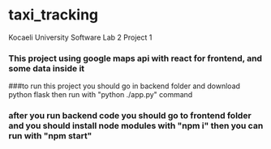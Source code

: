 # taxi_tracking
Kocaeli University Software Lab 2 Project 1


### This project using google maps api with react for frontend, and some data inside it 

###to run this project you should go in backend folder and download python flask then run with "python ./app.py" command

### after you run backend code you should go to frontend folder and you should install node modules with "npm i" then you can run with "npm start" 

